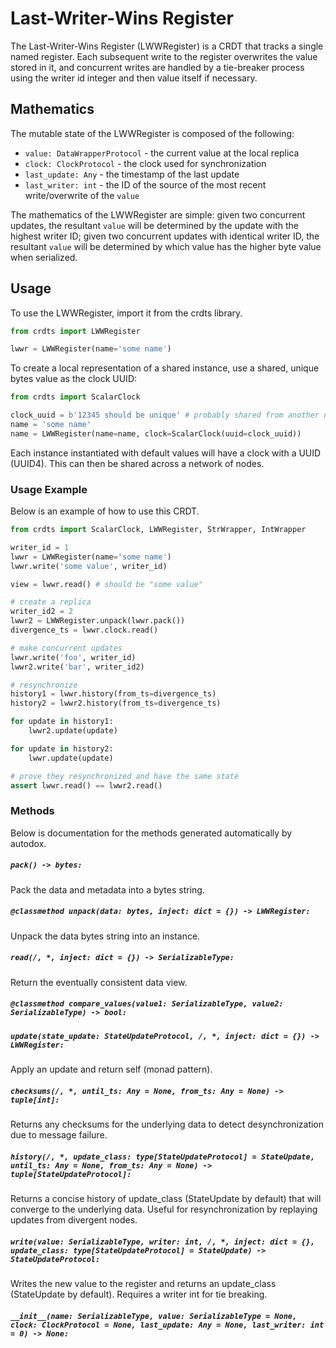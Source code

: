 # Last-Writer-Wins Register

The Last-Writer-Wins Register (LWWRegister) is a CRDT that tracks a single named
register. Each subsequent write to the register overwrites the value stored in
it, and concurrent writes are handled by a tie-breaker process using the writer
id integer and then value itself if necessary.

## Mathematics

The mutable state of the LWWRegister is composed of the following:
- `value: DataWrapperProtocol` - the current value at the local replica
- `clock: ClockProtocol` - the clock used for synchronization
- `last_update: Any` - the timestamp of the last update
- `last_writer: int` - the ID of the source of the most recent write/overwrite
of the `value`

The mathematics of the LWWRegister are simple: given two concurrent updates, the
resultant `value` will be determined by the update with the highest writer ID;
given two concurrent updates with identical writer ID, the resultant `value`
will be determined by which value has the higher byte value when serialized.

## Usage

To use the LWWRegister, import it from the crdts library.

```python
from crdts import LWWRegister

lwwr = LWWRegister(name='some name')
```

To create a local representation of a shared instance, use a shared, unique
bytes value as the clock UUID:

```python
from crdts import ScalarClock

clock_uuid = b'12345 should be unique' # probably shared from another node
name = 'some name'
name = LWWRegister(name=name, clock=ScalarClock(uuid=clock_uuid))
```

Each instance instantiated with default values will have a clock with a UUID
(UUID4). This can then be shared across a network of nodes.

### Usage Example

Below is an example of how to use this CRDT.

```python
from crdts import ScalarClock, LWWRegister, StrWrapper, IntWrapper

writer_id = 1
lwwr = LWWRegister(name='some name')
lwwr.write('some value', writer_id)

view = lwwr.read() # should be "some value"

# create a replica
writer_id2 = 2
lwwr2 = LWWRegister.unpack(lwwr.pack())
divergence_ts = lwwr.clock.read()

# make concurrent updates
lwwr.write('foo', writer_id)
lwwr2.write('bar', writer_id2)

# resynchronize
history1 = lwwr.history(from_ts=divergence_ts)
history2 = lwwr2.history(from_ts=divergence_ts)

for update in history1:
    lwwr2.update(update)

for update in history2:
    lwwr.update(update)

# prove they resynchronized and have the same state
assert lwwr.read() == lwwr2.read()
```

### Methods

Below is documentation for the methods generated automatically by autodox.

##### `pack() -> bytes:`

Pack the data and metadata into a bytes string.

##### `@classmethod unpack(data: bytes, inject: dict = {}) -> LWWRegister:`

Unpack the data bytes string into an instance.

##### `read(/, *, inject: dict = {}) -> SerializableType:`

Return the eventually consistent data view.

##### `@classmethod compare_values(value1: SerializableType, value2: SerializableType) -> bool:`

##### `update(state_update: StateUpdateProtocol, /, *, inject: dict = {}) -> LWWRegister:`

Apply an update and return self (monad pattern).

##### `checksums(/, *, until_ts: Any = None, from_ts: Any = None) -> tuple[int]:`

Returns any checksums for the underlying data to detect desynchronization due to
message failure.

##### `history(/, *, update_class: type[StateUpdateProtocol] = StateUpdate, until_ts: Any = None, from_ts: Any = None) -> tuple[StateUpdateProtocol]:`

Returns a concise history of update_class (StateUpdate by default) that will
converge to the underlying data. Useful for resynchronization by replaying
updates from divergent nodes.

##### `write(value: SerializableType, writer: int, /, *, inject: dict = {}, update_class: type[StateUpdateProtocol] = StateUpdate) -> StateUpdateProtocol:`

Writes the new value to the register and returns an update_class (StateUpdate by
default). Requires a writer int for tie breaking.

##### `__init__(name: SerializableType, value: SerializableType = None, clock: ClockProtocol = None, last_update: Any = None, last_writer: int = 0) -> None:`
